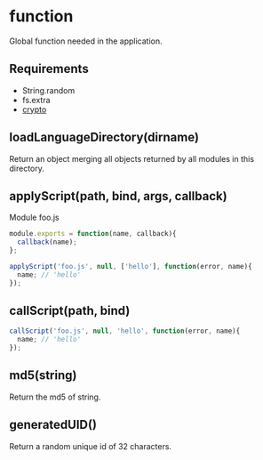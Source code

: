 function
===============

Global function needed in the application.

## Requirements

- String.random
- fs.extra
- [crypto](http://nodejs.org/api/crypto.html)

## loadLanguageDirectory(dirname)

Return an object merging all objects returned by all modules in this directory.

## applyScript(path, bind, args, callback)

Module foo.js
```javascript
module.exports = function(name, callback){
  callback(name);
};
```

```javascript
applyScript('foo.js', null, ['hello'], function(error, name){
  name; // 'hello'
});
```

## callScript(path, bind)

```javascript
callScript('foo.js', null, 'hello', function(error, name){
  name; // 'hello'
});
```

## md5(string)

Return the md5 of string.

## generatedUID()

Return a random unique id of 32 characters.
